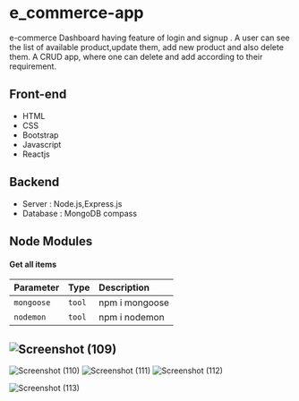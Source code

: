 
# e_commerce-app
 e-commerce Dashboard having feature of login and signup .
 A user can see the list of available product,update them, add new product and also delete them.
 A CRUD app,
 where one can delete and add according to their requirement.
 



## Front-end
- HTML
- CSS 
- Bootstrap
- Javascript
- Reactjs

## Backend
- Server : Node.js,Express.js
- Database : MongoDB compass

## Node Modules

#### Get all items

| Parameter | Type     | Description                |
| :-------- | :------- | :------------------------- |
| `mongoose` | `tool` | npm i mongoose |
| `nodemon` | `tool` | npm i nodemon |





## ![Screenshot (109)](https://user-images.githubusercontent.com/107697534/202909943-a53a1447-c14c-49a6-80e3-bb5fe9074c73.png)
![Screenshot (110)](https://user-images.githubusercontent.com/107697534/202909955-2b806c73-ba8b-4df5-9359-e8307b078b9f.png)
![Screenshot (111)](https://user-images.githubusercontent.com/107697534/202910144-0ffe8b56-7e7b-4c35-9189-018a37a94bd3.png)
![Screenshot (112)](https://user-images.githubusercontent.com/107697534/202910154-c716426d-840f-4f7b-814c-aeea65f3a80a.png)

![Screenshot (113)](https://user-images.githubusercontent.com/107697534/202910162-a6370804-eb35-40e4-a6a1-059604338484.png)
